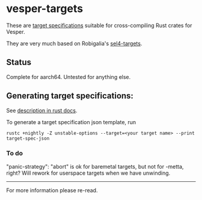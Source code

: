# vesper-targets

These are [target
specifications](https://github.com/rust-lang/rfcs/blob/master/text/0131-target-specification.md)
suitable for cross-compiling Rust crates for Vesper.

They are very much based on Robigalia's [sel4-targets](https://gitlab.com/robigalia/sel4-targets).

## Status

Complete for aarch64. Untested for anything else.

## Generating target specifications:

See [description in rust docs](https://doc.rust-lang.org/rustc/targets/custom.html).

To generate a target specification json template, run

```
rustc +nightly -Z unstable-options --target=<your target name> --print target-spec-json
```

### To do

"panic-strategy": "abort" is ok for baremetal targets, but not for -metta, right? Will rework for userspace targets when we have unwinding.

----

For more information please re-read.
